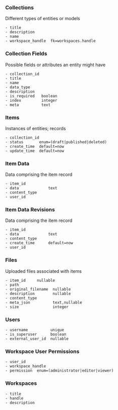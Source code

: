 ### Collections

Different types of entities or models

```
- title
- description
- name
- workspace_handle  fk=workspaces.handle
```

### Collection Fields

Possible fields or attributes an entity might have

```
- collection_id
- title
- name
- data_type
- description
- is_required   boolean
- index         integer
- meta          text
```

### Items

Instances of entities; records

```
- collection_id
- status       enum=(draft|published|deleted)
- create_time  default=now
- update_time  default=now
```

### Item Data

Data comprising the item record

```
- item_id
- data             text
- content_type
- user_id
```

### Item Data Revisions

Data comprising the item record

```
- item_id
- data             text
- content_type
- create_time      default=now
- user_id
```

### Files

Uploaded files associated with items

```
- item_id     nullable
- path
- original_filename  nullable
- description        nullable
- content_type
- meta_json          text,nullable
- size               integer
```

### Users

```
- username          unique
- is_superuser      boolean
- external_user_id  nullable
```

### Workspace User Permissions

```
- user_id
- workspace_handle
- permission  enum=(administrator|editor|viewer)
```

### Workspaces

```
- title
- handle
- description
```


